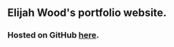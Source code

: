 ## Elijah Wood's portfolio website.

### Hosted on GitHub [here](https://elijahwood2003.github.io/portfolio/).